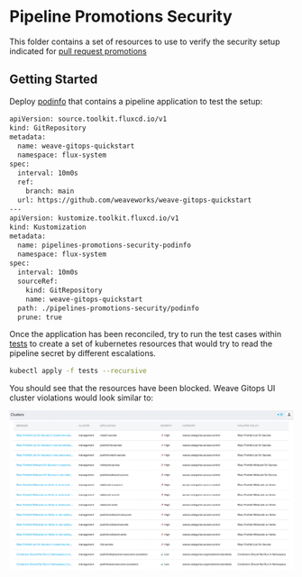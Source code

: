 # Pipeline Promotions Security 

This folder contains a set of resources to use to verify the security setup indicated for 
[pull request promotions](https://docs.gitops.weave.works/docs/next/pipelines/promoting-applications/#pull-request)

## Getting Started

Deploy [podinfo](./podinfo) that contains a pipeline application to test the setup:

```
apiVersion: source.toolkit.fluxcd.io/v1
kind: GitRepository
metadata:
  name: weave-gitops-quickstart
  namespace: flux-system
spec:
  interval: 10m0s
  ref:
    branch: main
  url: https://github.com/weaveworks/weave-gitops-quickstart
---
apiVersion: kustomize.toolkit.fluxcd.io/v1
kind: Kustomization
metadata:
  name: pipelines-promotions-security-podinfo
  namespace: flux-system
spec:
  interval: 10m0s
  sourceRef:
    kind: GitRepository
    name: weave-gitops-quickstart
  path: ./pipelines-promotions-security/podinfo
  prune: true
```

Once the application has been reconciled, try to run the test cases within [tests](./tests) to 
create a set of kubernetes resources that would try to read the pipeline secret by different escalations.

```bash 
kubectl apply -f tests --recursive
```

You should see that the resources have been blocked. Weave Gitops UI cluster violations would look similar to: 

![pipeline-security-violations.png](imgs%2Fpipeline-security-violations.png)





